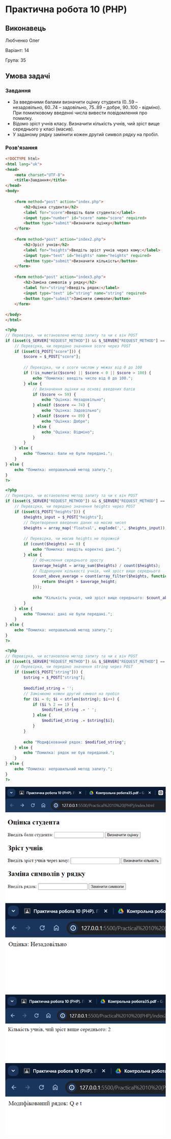# Практична робота 10 (PHP)

## Виконавець

Любченко Олег

Варіант: 14

Група: 35

## Умова задачі

### Завдання

- За введеними балами визначити оцінку студента (0..59 – незадовільно, 60..74 – задовільно, 75..89 – добре, 90..100 - відміно). При помилковому введенні числа вивести повідомлення про помилку.
- Відомо зріст учнів класу. Визначити кількість учнів, чий зріст вище середнього у класі (масив).
- У заданому рядку замінити кожен другий символ рядку на пробіл.

### Розв'язання

```html
<!DOCTYPE html>
<html lang="uk">
<head>
    <meta charset="UTF-8">
    <title>Завдання</title>
</head>
<body>

    <form method="post" action="index.php">
        <h2>Оцінка студента</h2>
        <label for="score">Введіть бали студента:</label>
        <input type="number" id="score" name="score" required>
        <button type="submit">Визначити оцінку</button>
    </form>

    <form method="post" action="index2.php">
        <h2>Зріст учнів</h2>
        <label for="heights">Введіть зріст учнів через кому:</label>
        <input type="text" id="heights" name="heights" required>
        <button type="submit">Визначити кількість</button>
    </form>

    <form method="post" action="index3.php">
        <h2>Заміна символів у рядку</h2>
        <label for="string">Введіть рядок:</label>
        <input type="text" id="string" name="string" required>
        <button type="submit">Замінити символи</button>
    </form>

</body>
</html>
```

```php
<?php
// Перевірка, чи встановлено метод запиту та чи є він POST
if (isset($_SERVER["REQUEST_METHOD"]) && $_SERVER["REQUEST_METHOD"] == "POST") {
    // Перевірка, чи передано значення score через POST
    if (isset($_POST["score"])) {
        $score = $_POST["score"];
        
        // Перевірка, чи є score числом у межах від 0 до 100
        if (!is_numeric($score) || $score < 0 || $score > 100) {
            echo "Помилка: введіть число від 0 до 100.";
        } else {
            // Визначення оцінки на основі введених балів
            if ($score <= 59) {
                echo "Оцінка: Незадовільно";
            } elseif ($score <= 74) {
                echo "Оцінка: Задовільно";
            } elseif ($score <= 89) {
                echo "Оцінка: Добре";
            } else {
                echo "Оцінка: Відміно";
            }
        }
    } else {
        echo "Помилка: бали не були передані.";
    }
} else {
    echo "Помилка: неправильний метод запиту.";
}
?>
```

```php
<?php
// Перевірка, чи встановлено метод запиту та чи є він POST
if (isset($_SERVER["REQUEST_METHOD"]) && $_SERVER["REQUEST_METHOD"] == "POST") {
    // Перевірка, чи передано значення heights через POST
    if (isset($_POST["heights"])) {
        $heights_input = $_POST["heights"];
        // Перетворення введених даних на масив чисел
        $heights = array_map('floatval', explode(',', $heights_input));
        
        // Перевірка, чи масив heights не порожній
        if (count($heights) == 0) {
            echo "Помилка: введіть коректні дані.";
        } else {
            // Обчислення середнього зросту
            $average_height = array_sum($heights) / count($heights);
            // Підрахунок кількості учнів, чий зріст вище середнього
            $count_above_average = count(array_filter($heights, function($height) use ($average_height) {
                return $height > $average_height;
            }));
            
            echo "Кількість учнів, чий зріст вище середнього: $count_above_average";
        }
    } else {
        echo "Помилка: дані не були передані.";
    }
} else {
    echo "Помилка: неправильний метод запиту.";
}
?>
```

```php
<?php
// Перевірка, чи встановлено метод запиту та чи є він POST
if (isset($_SERVER["REQUEST_METHOD"]) && $_SERVER["REQUEST_METHOD"] == "POST") {
    // Перевірка, чи передано значення string через POST
    if (isset($_POST["string"])) {
        $string = $_POST["string"];
        
        $modified_string = '';
        // Замінюємо кожен другий символ на пробіл
        for ($i = 0; $i < strlen($string); $i++) {
            if ($i % 2 == 1) {
                $modified_string .= ' ';
            } else {
                $modified_string .= $string[$i];
            }
        }
        
        echo "Модифікований рядок: $modified_string";
    } else {
        echo "Помилка: рядок не був переданий.";
    }
} else {
    echo "Помилка: неправильний метод запиту.";
}
?>
```

![1717625103368](image/Звіт/1717625103368.png)
![1717625185209](image/Звіт/1717625185209.png)
![1717625277032](image/Звіт/1717625277032.png)
![1717625350627](image/Звіт/1717625350627.png)
